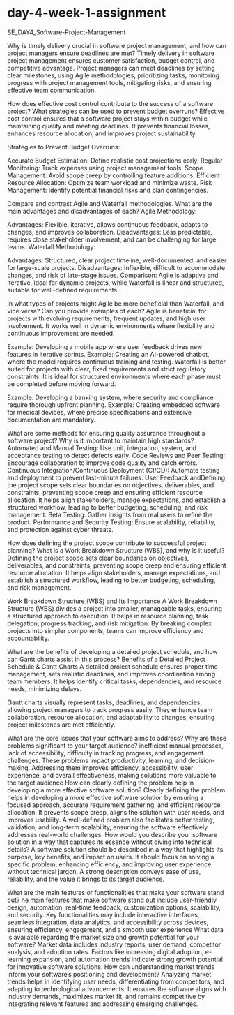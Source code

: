 # day-4-week-1-assignment
SE_DAY4_Software-Project-Management

Why is timely delivery crucial in software project management, and how can project managers ensure deadlines are met?
Timely delivery in software project management ensures customer satisfaction, budget control, and competitive advantage. Project managers can meet deadlines by setting clear milestones, using Agile methodologies, prioritizing tasks, monitoring progress with project management tools, mitigating risks, and ensuring effective team communication.

How does effective cost control contribute to the success of a software project? What strategies can be used to prevent budget overruns?
Effective cost control ensures that a software project stays within budget while maintaining quality and meeting deadlines. It prevents financial losses, enhances resource allocation, and improves project sustainability.

Strategies to Prevent Budget Overruns:

Accurate Budget Estimation: Define realistic cost projections early.
Regular Monitoring: Track expenses using project management tools.
Scope Management: Avoid scope creep by controlling feature additions.
Efficient Resource Allocation: Optimize team workload and minimize waste.
Risk Management: Identify potential financial risks and plan contingencies.

Compare and contrast Agile and Waterfall methodologies. What are the main advantages and disadvantages of each?
Agile Methodology:

Advantages: Flexible, iterative, allows continuous feedback, adapts to changes, and improves collaboration.
Disadvantages: Less predictable, requires close stakeholder involvement, and can be challenging for large teams.
Waterfall Methodology:

Advantages: Structured, clear project timeline, well-documented, and easier for large-scale projects.
Disadvantages: Inflexible, difficult to accommodate changes, and risk of late-stage issues.
Comparison: Agile is adaptive and iterative, ideal for dynamic projects, while Waterfall is linear and structured, suitable for well-defined requirements.


In what types of projects might Agile be more beneficial than Waterfall, and vice versa? Can you provide examples of each?
Agile is beneficial for projects with evolving requirements, frequent updates, and high user involvement. It works well in dynamic environments where flexibility and continuous improvement are needed.

Example: Developing a mobile app where user feedback drives new features in iterative sprints.
Example: Creating an AI-powered chatbot, where the model requires continuous training and testing.
Waterfall is better suited for projects with clear, fixed requirements and strict regulatory constraints. It is ideal for structured environments where each phase must be completed before moving forward.

Example: Developing a banking system, where security and compliance require thorough upfront planning.
Example: Creating embedded software for medical devices, where precise specifications and extensive documentation are mandatory.


What are some methods for ensuring quality assurance throughout a software project? Why is it important to maintain high standards?
Automated and Manual Testing: Use unit, integration, system, and acceptance testing to detect defects early.
Code Reviews and Peer Testing: Encourage collaboration to improve code quality and catch errors.
Continuous Integration/Continuous Deployment (CI/CD): Automate testing and deployment to prevent last-minute failures.
User Feedback andDefining the project scope sets clear boundaries on objectives, deliverables, and constraints, preventing scope creep and ensuring efficient resource allocation. It helps align stakeholders, manage expectations, and establish a structured workflow, leading to better budgeting, scheduling, and risk management.
 Beta Testing: Gather insights from real users to refine the product.
Performance and Security Testing: Ensure scalability, reliability, and protection against cyber threats.

How does defining the project scope contribute to successful project planning? What is a Work Breakdown Structure (WBS), and why is it useful?
Defining the project scope sets clear boundaries on objectives, deliverables, and constraints, preventing scope creep and ensuring efficient resource allocation. It helps align stakeholders, manage expectations, and establish a structured workflow, leading to better budgeting, scheduling, and risk management.

Work Breakdown Structure (WBS) and Its Importance
A Work Breakdown Structure (WBS) divides a project into smaller, manageable tasks, ensuring a structured approach to execution. It helps in resource planning, task delegation, progress tracking, and risk mitigation. By breaking complex projects into simpler components, teams can improve efficiency and accountability.


What are the benefits of developing a detailed project schedule, and how can Gantt charts assist in this process?
Benefits of a Detailed Project Schedule & Gantt Charts
A detailed project schedule ensures proper time management, sets realistic deadlines, and improves coordination among team members. It helps identify critical tasks, dependencies, and resource needs, minimizing delays.

Gantt charts visually represent tasks, deadlines, and dependencies, allowing project managers to track progress easily. They enhance team collaboration, resource allocation, and adaptability to changes, ensuring project milestones are met efficiently.

What are the core issues that your software aims to address? Why are these problems significant to your target audience?
 inefficient manual processes, lack of accessibility, difficulty in tracking progress, and engagement challenges. These problems impact productivity, learning, and decision-making. Addressing them improves efficiency, accessibility, user experience, and overall effectiveness, making solutions more valuable to the target audience
How can clearly defining the problem help in developing a more effective software solution?
Clearly defining the problem helps in developing a more effective software solution by ensuring a focused approach, accurate requirement gathering, and efficient resource allocation. It prevents scope creep, aligns the solution with user needs, and improves usability. A well-defined problem also facilitates better testing, validation, and long-term scalability, ensuring the software effectively addresses real-world challenges.
How would you describe your software solution in a way that captures its essence without diving into technical details?
A software solution should be described in a way that highlights its purpose, key benefits, and impact on users. It should focus on solving a specific problem, enhancing efficiency, and improving user experience without technical jargon. A strong description conveys ease of use, reliability, and the value it brings to its target audience.


What are the main features or functionalities that make your software stand out?
he main features that make software stand out include user-friendly design, automation, real-time feedback, customization options, scalability, and security. Key functionalities may include interactive interfaces, seamless integration, data analytics, and accessibility across devices, ensuring efficiency, engagement, and a smooth user experience
What data is available regarding the market size and growth potential for your software?
Market data includes industry reports, user demand, competitor analysis, and adoption rates. Factors like increasing digital adoption, e-learning expansion, and automation trends indicate strong growth potential for innovative software solutions.
How can understanding market trends inform your software’s positioning and development?
Analyzing market trends helps in identifying user needs, differentiating from competitors, and adapting to technological advancements. It ensures the software aligns with industry demands, maximizes market fit, and remains competitive by integrating relevant features and addressing emerging challenges.








